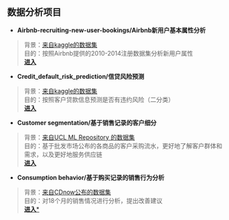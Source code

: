 ## 数据分析项目





- **Airbnb-recruiting-new-user-bookings/Airbnb新用户基本属性分析**
> 背景：[来自kaggle的数据集](https://www.kaggle.com/c/airbnb-recruiting-new-user-bookings)  
> 目的：按照Airbnb提供的2010-2014注册数据集分析新用户属性  
> [**进入**](https://github.com/kevinnate/Project/tree/master/Airbnb%20New%20User%20Bookings)  

- **Credit_default_risk_prediction/信贷风险预测**
> 背景：[来自kaggle的数据集](https://www.kaggle.com/c/home-credit-default-risk)  
> 目的：按照客户贷款信息预测是否有违约风险（二分类）  
> [**进入**](https://github.com/kevinnate/Project/blob/master/Credit_default_risk_prediction/Home_Credit_V1.ipynb)  
- **Customer segmentation/基于销售记录的客户细分**
>背景：[来自UCL ML Repository 的数据集](https://archive.ics.uci.edu/ml/datasets/Wholesale+customers)  
>目的：基于批发市场公布的各商品的客户采购流水，更好地了解客户群体和需求，以及更好地服务供应链  
>[**进入**](https://github.com/kevinnate/Project/tree/master/Customer%20Segmentation)  
- **Consumption behavior/基于购买记录的销售行为分析**
>背景：[来自CDnow公布的数据集](http://www.brucehardie.com/notes/026/)  
>目的：对18个月的销售情况进行分析，提出改善建议  
>[**进入***](https://github.com/kevinnate/Project/blob/master/customer/Consumption%20behavior.ipynb)
